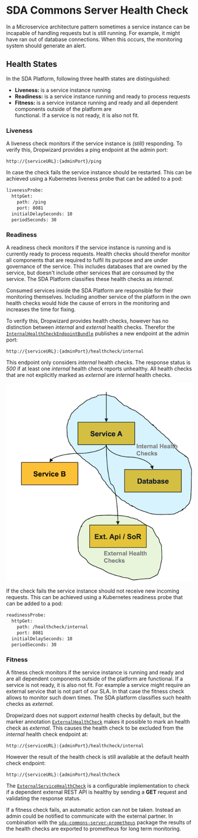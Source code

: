 # SDA Commons Server Health Check

In a Microservice architecture pattern sometimes a service instance can be incapable of handling
requests but is still running. For example, it might have ran out of database connections.
When this occurs, the monitoring system should generate an alert.

## Health States

In the SDA Platform, following three health states are distinguished:

* **Liveness:** is a service instance running
* **Readiness:** is a service instance running and ready to process requests
* **Fitness:** is a service instance running and ready and all dependent components outside of the platform are  
  functional.
If a service is not ready, it is also not fit.

### Liveness

A liveness check monitors if the service instance is *(still)* responding. To verify this, 
Dropwizard provides a ping endpoint at the admin port:

```
http://{serviceURL}:{adminPort}/ping
```

In case the check fails the service instance should be restarted. This can be achieved using a 
Kubernetes liveness probe that can be added to a pod: 

```
livenessProbe:
  httpGet:
    path: /ping
    port: 8081
  initialDelaySeconds: 10
  periodSeconds: 30
```

### Readiness

A readiness check monitors if the service instance is running and is currently ready to process
requests. Health checks should therefor monitor all components that are required to fulfil its 
purpose and are under governance of the service. This includes databases that are owned by the
service, but doesn't include other services that are consumed by the service. The SDA Platform 
classifies these health checks as _internal_.

Consumed services inside the SDA Platform are responsible for their monitoring themselves. Including 
another service of the platform in the own health checks would hide the cause of errors in the 
monitoring and increases the time for fixing.

To verify this, Dropwizard provides health checks, however has no distinction between _internal_ and 
_external_ health checks. Therefor the [`InternalHealthCheckEndpointBundle`](./src/main/java/org/sdase/commons/server/healthcheck/InternalHealthCheckEndpointBundle.java) 
publishes a new endpoint at the admin port:
 
```
http://{serviceURL}:{adminPort}/healthcheck/internal
```

This endpoint only considers _internal_ health checks. The response status is _500_ if at least one 
_internal_ health check reports unhealthy. All health checks that are not explicitly marked as 
_external_ are _internal_ health checks.

![Internal & External Health Checks](docs/healthcheck_internal_external.png)

If the check fails the service instance should not receive new incoming requests. This can be 
achieved using a Kubernetes readiness probe that can be added to a pod:

```
readinessProbe:
  httpGet:
    path: /healthcheck/internal
    port: 8081
  initialDelaySeconds: 10
  periodSeconds: 30
```

### Fitness

A fitness check monitors if the service instance is running and ready and are all dependent components 
outside of the platform are functional. If a service is not ready, it is also not fit. For example a service 
might require an external service that is not part of our SLA. In that case the fitness check allows to 
monitor such down times. The SDA platform classifies such health checks as _external_.

Dropwizard does not support _external_ health checks by default, but the marker annotation 
[`ExternalHealthCheck`](./src/main/java/org/sdase/commons/server/healthcheck/ExternalHealthCheck.java) 
makes it possible to mark an health check as _external_. This causes the health check to be excluded
from the _internal_ health check endpoint at:
 
```
http://{serviceURL}:{adminPort}/healthcheck/internal
``` 

However the result of the health check is still available at the default health check endpoint:
 
```
http://{serviceURL}:{adminPort}/healthcheck
```

The [`ExternalServiceHealthCheck`](./src/main/java/org/sdase/commons/server/healthcheck/helper/ExternalServiceHealthCheck.java) 
is a configurable implementation to check if a dependent external REST API is healthy by sending a **GET** 
request and validating the response status.   

If a fitness check fails, an automatic action can not be taken. Instead an admin could be notified 
to communicate with the external partner. In combination with the [`sda-commons-server-prometheus`](../sda-commons-server-prometheus/README.md) 
package the results of the health checks are exported to prometheus for long term monitoring.
